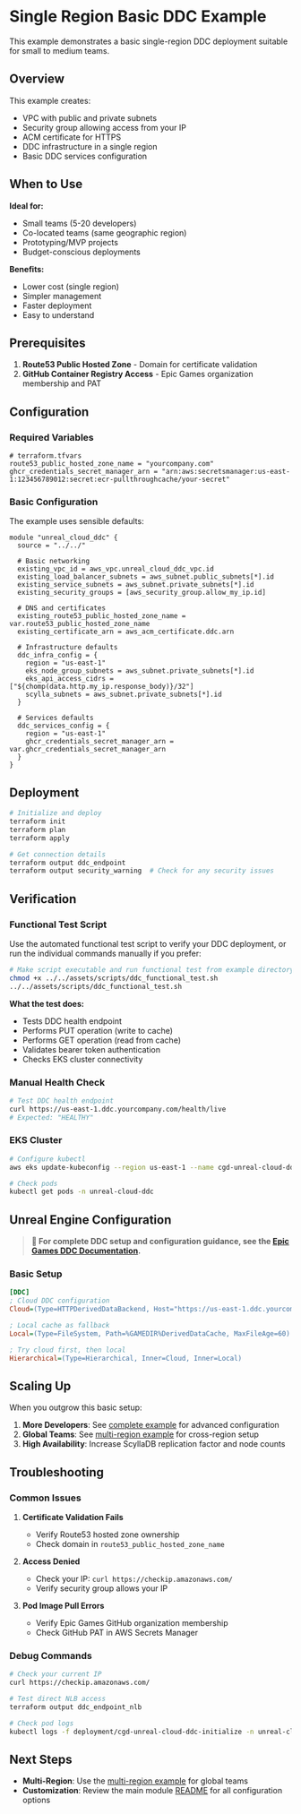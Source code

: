# Single Region Basic DDC Example

This example demonstrates a basic single-region DDC deployment suitable for small to medium teams.

## Overview

This example creates:
- VPC with public and private subnets
- Security group allowing access from your IP
- ACM certificate for HTTPS
- DDC infrastructure in a single region
- Basic DDC services configuration

## When to Use

**Ideal for:**
- Small teams (5-20 developers)
- Co-located teams (same geographic region)
- Prototyping/MVP projects
- Budget-conscious deployments

**Benefits:**
- Lower cost (single region)
- Simpler management
- Faster deployment
- Easy to understand

## Prerequisites

1. **Route53 Public Hosted Zone** - Domain for certificate validation
2. **GitHub Container Registry Access** - Epic Games organization membership and PAT

## Configuration

### Required Variables

```hcl
# terraform.tfvars
route53_public_hosted_zone_name = "yourcompany.com"
ghcr_credentials_secret_manager_arn = "arn:aws:secretsmanager:us-east-1:123456789012:secret:ecr-pullthroughcache/your-secret"
```

### Basic Configuration

The example uses sensible defaults:

```hcl
module "unreal_cloud_ddc" {
  source = "../../"

  # Basic networking
  existing_vpc_id = aws_vpc.unreal_cloud_ddc_vpc.id
  existing_load_balancer_subnets = aws_subnet.public_subnets[*].id
  existing_service_subnets = aws_subnet.private_subnets[*].id
  existing_security_groups = [aws_security_group.allow_my_ip.id]

  # DNS and certificates
  existing_route53_public_hosted_zone_name = var.route53_public_hosted_zone_name
  existing_certificate_arn = aws_acm_certificate.ddc.arn

  # Infrastructure defaults
  ddc_infra_config = {
    region = "us-east-1"
    eks_node_group_subnets = aws_subnet.private_subnets[*].id
    eks_api_access_cidrs = ["${chomp(data.http.my_ip.response_body)}/32"]
    scylla_subnets = aws_subnet.private_subnets[*].id
  }

  # Services defaults
  ddc_services_config = {
    region = "us-east-1"
    ghcr_credentials_secret_manager_arn = var.ghcr_credentials_secret_manager_arn
  }
}
```

## Deployment

```bash
# Initialize and deploy
terraform init
terraform plan
terraform apply

# Get connection details
terraform output ddc_endpoint
terraform output security_warning  # Check for any security issues
```

## Verification

### Functional Test Script

Use the automated functional test script to verify your DDC deployment, or run the individual commands manually if you prefer:

```bash
# Make script executable and run functional test from example directory
chmod +x ../../assets/scripts/ddc_functional_test.sh
../../assets/scripts/ddc_functional_test.sh
```

**What the test does:**
- Tests DDC health endpoint
- Performs PUT operation (write to cache)
- Performs GET operation (read from cache)
- Validates bearer token authentication
- Checks EKS cluster connectivity

### Manual Health Check

```bash
# Test DDC health endpoint
curl https://us-east-1.ddc.yourcompany.com/health/live
# Expected: "HEALTHY"
```

### EKS Cluster

```bash
# Configure kubectl
aws eks update-kubeconfig --region us-east-1 --name cgd-unreal-cloud-ddc-cluster-us-east-1

# Check pods
kubectl get pods -n unreal-cloud-ddc
```

## Unreal Engine Configuration

> **📖 For complete DDC setup and configuration guidance, see the [Epic Games DDC Documentation](https://dev.epicgames.com/documentation/en-us/unreal-engine/how-to-set-up-a-cloud-type-derived-data-cache-for-unreal-engine).**

### Basic Setup

```ini
[DDC]
; Cloud DDC configuration
Cloud=(Type=HTTPDerivedDataBackend, Host="https://us-east-1.ddc.yourcompany.com")

; Local cache as fallback
Local=(Type=FileSystem, Path=%GAMEDIR%DerivedDataCache, MaxFileAge=60)

; Try cloud first, then local
Hierarchical=(Type=Hierarchical, Inner=Cloud, Inner=Local)
```

## Scaling Up

When you outgrow this basic setup:

1. **More Developers**: See [complete example](../complete/) for advanced configuration
2. **Global Teams**: See [multi-region example](../multi-region-basic/) for cross-region setup
3. **High Availability**: Increase ScyllaDB replication factor and node counts

## Troubleshooting

### Common Issues

1. **Certificate Validation Fails**
   - Verify Route53 hosted zone ownership
   - Check domain in `route53_public_hosted_zone_name`

2. **Access Denied**
   - Check your IP: `curl https://checkip.amazonaws.com/`
   - Verify security group allows your IP

3. **Pod Image Pull Errors**
   - Verify Epic Games GitHub organization membership
   - Check GitHub PAT in AWS Secrets Manager

### Debug Commands

```bash
# Check your current IP
curl https://checkip.amazonaws.com/

# Test direct NLB access
terraform output ddc_endpoint_nlb

# Check pod logs
kubectl logs -f deployment/cgd-unreal-cloud-ddc-initialize -n unreal-cloud-ddc
```

## Next Steps

- **Multi-Region**: Use the [multi-region example](../multi-region-basic/) for global teams
- **Customization**: Review the main module [README](../../README.md) for all configuration options